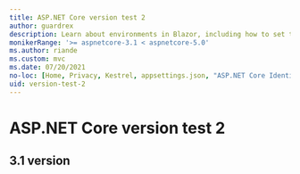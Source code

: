 ```yaml
---
title: ASP.NET Core version test 2
author: guardrex
description: Learn about environments in Blazor, including how to set the environment.
monikerRange: '>= aspnetcore-3.1 < aspnetcore-5.0'
ms.author: riande
ms.custom: mvc
ms.date: 07/20/2021
no-loc: [Home, Privacy, Kestrel, appsettings.json, "ASP.NET Core Identity", cookie, Cookie, Blazor, "Blazor Server", "Blazor WebAssembly", "Identity", "Let's Encrypt", Razor, SignalR, Development, Staging, Production]
uid: version-test-2
---
```

# ASP.NET Core version test 2

## 3.1 version
